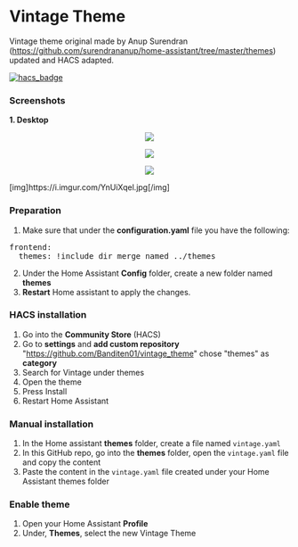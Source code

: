 # Vintage Theme
Vintage theme original made by Anup Surendran (https://github.com/surendrananup/home-assistant/tree/master/themes) updated and HACS adapted.

[![hacs_badge](https://img.shields.io/badge/HACS-Custom-orange.svg?style=for-the-badge)](https://github.com/custom-components/hacs)

### Screenshots
**1. Desktop**
<p align="center">
  <img src="https://i.imgur.com/2AZBbkgl.jpg">
</p>
<p align="center">
  <img src="https://i.imgur.com/YnUiXqel.jpg">
</p>
</p>
<p align="center">
  <img src="https://i.imgur.com/5bBNotZl.jpg">
</p>
[img]https://i.imgur.com/YnUiXqel.jpg[/img]

### Preparation
1. Make sure that under the **configuration.yaml** file you have the following:

<pre>
frontend:
  themes: !include_dir_merge_named ../themes
</pre>

2. Under the Home Assistant **Config** folder, create a new folder named **themes**
3. **Restart** Home assistant to apply the changes. 

### HACS installation
1. Go into the **Community Store** (HACS)
2. Go to **settings** and **add custom repository** "https://github.com/Banditen01/vintage_theme" chose "themes" as **category**
3. Search for Vintage under themes
3. Open the theme
4. Press Install
5. Restart Home Assistant

### Manual installation
1. In the Home assistant **themes** folder, create a file named `vintage.yaml`
2. In this GitHub repo, go into the **themes** folder, open the `vintage.yaml` file and copy the content
3. Paste the content in the `vintage.yaml` file created under your Home Assistant themes folder

### Enable theme
1. Open your Home Assistant **Profile**
2. Under, **Themes**, select the new Vintage Theme
